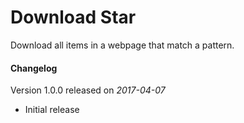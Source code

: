 # Download Star

Download all items in a webpage that match a pattern.

#### Changelog

Version 1.0.0 released on _2017-04-07_
 - Initial release
